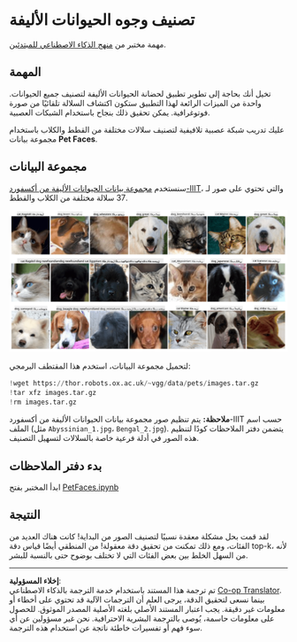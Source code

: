 <!--
CO_OP_TRANSLATOR_METADATA:
{
  "original_hash": "b70fcf7fcee862990f848c679090943f",
  "translation_date": "2025-10-03T14:52:18+00:00",
  "source_file": "lessons/4-ComputerVision/07-ConvNets/lab/README.md",
  "language_code": "ar"
}
-->
# تصنيف وجوه الحيوانات الأليفة

مهمة مختبر من [منهج الذكاء الاصطناعي للمبتدئين](https://github.com/microsoft/ai-for-beginners).

## المهمة

تخيل أنك بحاجة إلى تطوير تطبيق لحضانة الحيوانات الأليفة لتصنيف جميع الحيوانات. واحدة من الميزات الرائعة لهذا التطبيق ستكون اكتشاف السلالة تلقائيًا من صورة فوتوغرافية. يمكن تحقيق ذلك بنجاح باستخدام الشبكات العصبية.

عليك تدريب شبكة عصبية تلافيفية لتصنيف سلالات مختلفة من القطط والكلاب باستخدام مجموعة بيانات **Pet Faces**.

## مجموعة البيانات

سنستخدم [مجموعة بيانات الحيوانات الأليفة من أكسفورد-IIIT](https://www.robots.ox.ac.uk/~vgg/data/pets/)، والتي تحتوي على صور لـ 37 سلالة مختلفة من الكلاب والقطط.

![مجموعة البيانات التي سنتعامل معها](../../../../../../translated_images/data.50b2a9d5484bdbf0f52f5765b381cec9efe2bd296a98f007f90bedb6ac67f2a8.ar.png)

لتحميل مجموعة البيانات، استخدم هذا المقتطف البرمجي:

```python
!wget https://thor.robots.ox.ac.uk/~vgg/data/pets/images.tar.gz
!tar xfz images.tar.gz
!rm images.tar.gz
```

**ملاحظة:** يتم تنظيم صور مجموعة بيانات الحيوانات الأليفة من أكسفورد-IIIT حسب اسم الملف (مثل `Abyssinian_1.jpg`، `Bengal_2.jpg`). يتضمن دفتر الملاحظات كودًا لتنظيم هذه الصور في أدلة فرعية خاصة بالسلالات لتسهيل التصنيف.

## بدء دفتر الملاحظات

ابدأ المختبر بفتح [PetFaces.ipynb](PetFaces.ipynb)

## النتيجة

لقد قمت بحل مشكلة معقدة نسبيًا لتصنيف الصور من البداية! كانت هناك العديد من الفئات، ومع ذلك تمكنت من تحقيق دقة معقولة! من المنطقي أيضًا قياس دقة top-k، لأنه من السهل الخلط بين بعض الفئات التي لا تختلف بوضوح حتى بالنسبة للبشر.

---

**إخلاء المسؤولية**:  
تم ترجمة هذا المستند باستخدام خدمة الترجمة بالذكاء الاصطناعي [Co-op Translator](https://github.com/Azure/co-op-translator). بينما نسعى لتحقيق الدقة، يرجى العلم أن الترجمات الآلية قد تحتوي على أخطاء أو معلومات غير دقيقة. يجب اعتبار المستند الأصلي بلغته الأصلية المصدر الموثوق. للحصول على معلومات حاسمة، يُوصى بالترجمة البشرية الاحترافية. نحن غير مسؤولين عن أي سوء فهم أو تفسيرات خاطئة ناتجة عن استخدام هذه الترجمة.
